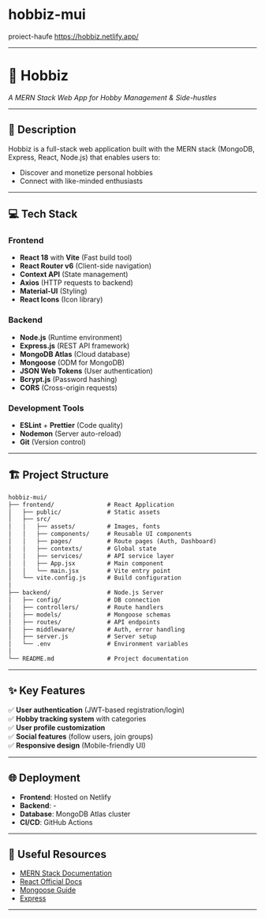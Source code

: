 # hobbiz-mui
 proiect-haufe
https://hobbiz.netlify.app/

---

# 🚀 **Hobbiz**  
*A MERN Stack Web App for Hobby Management & Side-hustles*  

---

## 📖 **Description**  
Hobbiz is a full-stack web application built with the MERN stack (MongoDB, Express, React, Node.js) that enables users to:  
- Discover and monetize personal hobbies  
- Connect with like-minded enthusiasts  

---

## 💻 **Tech Stack**  
### **Frontend**  
- **React 18** with **Vite** (Fast build tool)  
- **React Router v6** (Client-side navigation)  
- **Context API** (State management)  
- **Axios** (HTTP requests to backend)  
- **Material-UI** (Styling)  
- **React Icons** (Icon library)  

### **Backend**  
- **Node.js** (Runtime environment)  
- **Express.js** (REST API framework)  
- **MongoDB Atlas** (Cloud database)  
- **Mongoose** (ODM for MongoDB)  
- **JSON Web Tokens** (User authentication)  
- **Bcrypt.js** (Password hashing)  
- **CORS** (Cross-origin requests)  

### **Development Tools**  
- **ESLint** + **Prettier** (Code quality)  
- **Nodemon** (Server auto-reload)  
- **Git** (Version control)  

---

## 🏗 **Project Structure**  
```markdown
hobbiz-mui/
├── frontend/               # React Application
│   ├── public/             # Static assets
│   ├── src/
│   │   ├── assets/         # Images, fonts
│   │   ├── components/     # Reusable UI components
│   │   ├── pages/          # Route pages (Auth, Dashboard)
│   │   ├── contexts/       # Global state
│   │   ├── services/       # API service layer
│   │   ├── App.jsx         # Main component
│   │   └── main.jsx        # Vite entry point
│   └── vite.config.js      # Build configuration
│
├── backend/                # Node.js Server
│   ├── config/             # DB connection
│   ├── controllers/        # Route handlers
│   ├── models/             # Mongoose schemas
│   ├── routes/             # API endpoints
│   ├── middleware/         # Auth, error handling
│   ├── server.js           # Server setup
│   └── .env                # Environment variables
│
└── README.md               # Project documentation
```

---

## ✨ **Key Features**  
✅ **User authentication** (JWT-based registration/login)  
✅ **Hobby tracking system** with categories  
✅ **User profile customization**  
✅ **Social features** (follow users, join groups)  
✅ **Responsive design** (Mobile-friendly UI)  

---

## 🌐 **Deployment**  
- **Frontend**: Hosted on Netlify 
- **Backend**: -
- **Database**: MongoDB Atlas cluster  
- **CI/CD**: GitHub Actions  

---

## 🔗 **Useful Resources**  
- [MERN Stack Documentation](https://www.mongodb.com/mern-stack)  
- [React Official Docs](https://react.dev/)  
- [Mongoose Guide](https://mongoosejs.com/docs/guide.html)  
- [Express](https://expressjs.com/)

---
